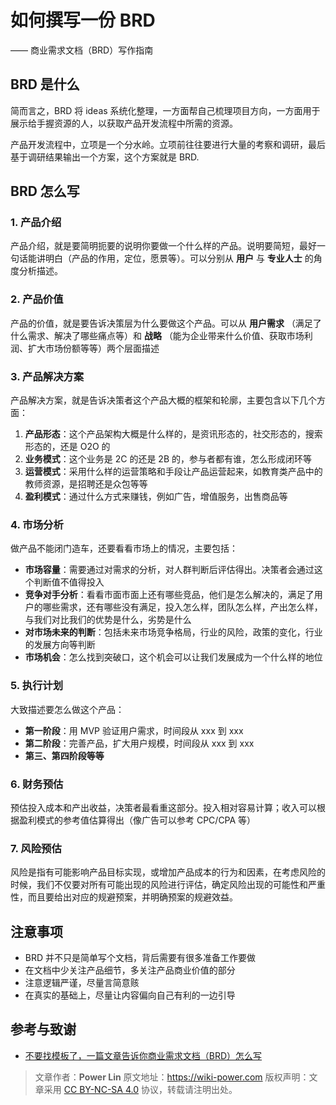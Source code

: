 # 如何撰写一份 BRD

—— 商业需求文档（BRD）写作指南

## BRD 是什么

简而言之，BRD 将 ideas 系统化整理，一方面帮自己梳理项目方向，一方面用于展示给手握资源的人，以获取产品开发流程中所需的资源。

产品开发流程中，立项是一个分水岭。立项前往往要进行大量的考察和调研，最后基于调研结果输出一个方案，这个方案就是 BRD.

## BRD 怎么写

### 1. 产品介绍

产品介绍，就是要简明扼要的说明你要做一个什么样的产品。说明要简短，最好一句话能讲明白（产品的作用，定位，愿景等）。可以分别从 **用户** 与 **专业人士** 的角度分析描述。

### 2. 产品价值

产品的价值，就是要告诉决策层为什么要做这个产品。可以从 **用户需求** （满足了什么需求、解决了哪些痛点等）和 **战略** （能为企业带来什么价值、获取市场利润、扩大市场份额等等）两个层面描述

### 3. 产品解决方案

产品解决方案，就是告诉决策者这个产品大概的框架和轮廓，主要包含以下几个方面：

1. **产品形态**：这个产品架构大概是什么样的，是资讯形态的，社交形态的，搜索形态的，还是 O2O 的
2. **业务模式**：这个业务是 2C 的还是 2B 的，参与者都有谁，怎么形成闭环等
3. **运营模式**：采用什么样的运营策略和手段让产品运营起来，如教育类产品中的教师资源，是招聘还是众包等等
4. **盈利模式**：通过什么方式来赚钱，例如广告，增值服务，出售商品等

### 4. 市场分析

做产品不能闭门造车，还要看看市场上的情况，主要包括：

- **市场容量**：需要通过对需求的分析，对人群判断后评估得出。决策者会通过这个判断值不值得投入
- **竞争对手分析**：看看市面市面上还有哪些竞品，他们是怎么解决的，满足了用户的哪些需求，还有哪些没有满足，投入怎么样，团队怎么样，产出怎么样，与我们对比我们的优势是什么，劣势是什么
- **对市场未来的判断**：包括未来市场竞争格局，行业的风险，政策的变化，行业的发展方向等判断
- **市场机会**：怎么找到突破口，这个机会可以让我们发展成为一个什么样的地位

### 5. 执行计划

大致描述要怎么做这个产品：

- **第一阶段**：用 MVP 验证用户需求，时间段从 xxx 到 xxx
- **第二阶段**：完善产品，扩大用户规模，时间段从 xxx 到 xxx
- **第三、第四阶段等等**

### 6. 财务预估

预估投入成本和产出收益，决策者最看重这部分。投入相对容易计算；收入可以根据盈利模式的参考值估算得出（像广告可以参考 CPC/CPA 等）

### 7. 风险预估

风险是指有可能影响产品目标实现，或增加产品成本的行为和因素，在考虑风险的时候，我们不仅要对所有可能出现的风险进行评估，确定风险出现的可能性和严重性，而且要给出对应的规避预案，并明确预案的规避效益。

## 注意事项

- BRD 并不只是简单写个文档，背后需要有很多准备工作要做
- 在文档中少关注产品细节，多关注产品商业价值的部分
- 注意逻辑严谨，尽量言简意赅
- 在真实的基础上，尽量让内容偏向自己有利的一边引导

## 参考与致谢

- [不要找模板了，一篇文章告诉你商业需求文档（BRD）怎么写](http://www.woshipm.com/pmd/645578.html)

> 文章作者：**Power Lin**
> 原文地址：<https://wiki-power.com>
> 版权声明：文章采用 [CC BY-NC-SA 4.0](https://creativecommons.org/licenses/by/4.0/deed.zh) 协议，转载请注明出处。
